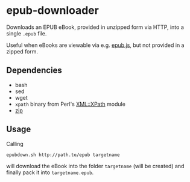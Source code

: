 # epub-downloader

Downloads an EPUB eBook, provided in unzipped form via HTTP, into a single `.epub` file.

Useful when eBooks are viewable via e.g. [epub.js](https://github.com/futurepress/epub.js/), but not provided in a zipped form.

## Dependencies

* bash
* sed
* wget
* `xpath` binary from Perl's [XML::XPath](https://metacpan.org/release/XML-XPath) module
* [zip](http://infozip.sourceforge.net/Zip.html)

## Usage

Calling

    epubdown.sh http://path.to/epub targetname
 
will download the eBook into the folder `targetname` (will be created) and finally pack it into `targetname.epub`.
